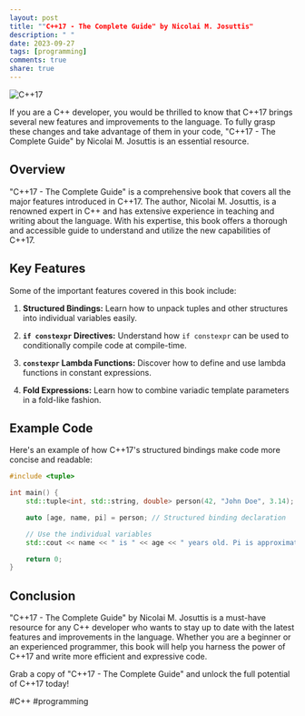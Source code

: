 ```yaml
---
layout: post
title: ""C++17 - The Complete Guide" by Nicolai M. Josuttis"
description: " "
date: 2023-09-27
tags: [programming]
comments: true
share: true
---
```


![C++17](https://example.com/c++17-book-cover.jpg)

If you are a C++ developer, you would be thrilled to know that C++17 brings several new features and improvements to the language. To fully grasp these changes and take advantage of them in your code, "C++17 - The Complete Guide" by Nicolai M. Josuttis is an essential resource.

## Overview

"C++17 - The Complete Guide" is a comprehensive book that covers all the major features introduced in C++17. The author, Nicolai M. Josuttis, is a renowned expert in C++ and has extensive experience in teaching and writing about the language. With his expertise, this book offers a thorough and accessible guide to understand and utilize the new capabilities of C++17.

## Key Features

Some of the important features covered in this book include:

1. **Structured Bindings:** Learn how to unpack tuples and other structures into individual variables easily.

2. **`if constexpr` Directives:** Understand how `if constexpr` can be used to conditionally compile code at compile-time.

3. **`constexpr` Lambda Functions:** Discover how to define and use lambda functions in constant expressions.

4. **Fold Expressions:** Learn how to combine variadic template parameters in a fold-like fashion.

## Example Code

Here's an example of how C++17's structured bindings make code more concise and readable:

```cpp
#include <tuple>

int main() {
    std::tuple<int, std::string, double> person(42, "John Doe", 3.14);

    auto [age, name, pi] = person; // Structured binding declaration

    // Use the individual variables
    std::cout << name << " is " << age << " years old. Pi is approximately " << pi << std::endl;

    return 0;
}
```

## Conclusion

"C++17 - The Complete Guide" by Nicolai M. Josuttis is a must-have resource for any C++ developer who wants to stay up to date with the latest features and improvements in the language. Whether you are a beginner or an experienced programmer, this book will help you harness the power of C++17 and write more efficient and expressive code.

Grab a copy of "C++17 - The Complete Guide" and unlock the full potential of C++17 today!

#C++ #programming